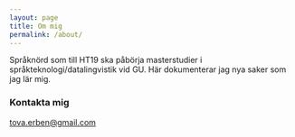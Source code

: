 ```yaml
---
layout: page
title: Om mig
permalink: /about/
---
```


Språknörd som till HT19 ska påbörja masterstudier i språkteknologi/datalingvistik vid GU. Här dokumenterar jag nya saker som jag lär mig.

### Kontakta mig

[tova.erben@gmail.com](mailto:tova.erben@gmail.com)
